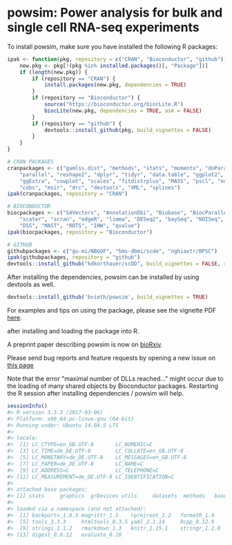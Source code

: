 
<!-- README.md is generated from README.Rmd. Please edit that file -->
powsim: Power analysis for bulk and single cell RNA-seq experiments
===================================================================

To install powsim, make sure you have installed the following R packages:

``` r
ipak <- function(pkg, repository = c("CRAN", "Bioconductor", "github")) {
    new.pkg <- pkg[!(pkg %in% installed.packages()[, "Package"])]
    if (length(new.pkg)) {
        if (repository == "CRAN") {
            install.packages(new.pkg, dependencies = TRUE)
        }
        if (repository == "Bioconductor") {
            source("https://bioconductor.org/biocLite.R")
            biocLite(new.pkg, dependencies = TRUE, ask = FALSE)
        }
        if (repository == "github") {
            devtools::install_github(pkg, build_vignettes = FALSE)
        }
    }
}

# CRAN PACKAGES
cranpackages <- c("gamlss.dist", "methods", "stats", "moments", "doParallel", 
    "parallel", "reshape2", "dplyr", "tidyr", "data.table", "ggplot2", "ggthemes", 
    "ggExtra", "cowplot", "scales", "fitdistrplus", "MASS", "pscl", "nonnest2", 
    "cobs", "msir", "drc", "devtools", "XML", "splines")
ipak(cranpackages, repository = "CRAN")

# BIOCONDUCTOR
biocpackages <- c("S4Vectors", "AnnotationDbi", "Biobase", "BiocParallel", "BiocStyle", 
    "scater", "scran", "edgeR", "limma", "DESeq2", "baySeq", "NOISeq", "EBSeq", 
    "DSS", "MAST", "ROTS", "IHW", "qvalue")
ipak(biocpackages, repository = "Bioconductor")

# GITHUB
githubpackages <- c("gu-mi/NBGOF", "hms-dbmi/scde", "nghiavtr/BPSC")
ipak(githubpackages, repository = "github")
devtools::install_github("kdkorthauer/scDD", build_vignettes = FALSE, ref = "develop")
```

After installing the dependencies, powsim can be installed by using devtools as well.

``` r
devtools::install_github('bvieth/powsim', build_vignettes = TRUE)
```

For examples and tips on using the package, please see the vignette PDF [here](https://github.com/bvieth/powsim/tree/master/vignettes/powsim.pdf).

after installing and loading the package into R.

A preprint paper describing powsim is now on [bioRxiv](https://doi.org/10.1101/117150).

Please send bug reports and feature requests by opening a new issue on [this page](https://github.com/bvieth/powsim/issues)

Note that the error "maximal number of DLLs reached..." might occur due to the loading of many shared objects by Bioconductor packages. Restarting the R session after installing dependencies / powsim will help.

``` r
sessionInfo()
#> R version 3.3.3 (2017-03-06)
#> Platform: x86_64-pc-linux-gnu (64-bit)
#> Running under: Ubuntu 14.04.5 LTS
#> 
#> locale:
#>  [1] LC_CTYPE=en_GB.UTF-8       LC_NUMERIC=C              
#>  [3] LC_TIME=de_DE.UTF-8        LC_COLLATE=en_GB.UTF-8    
#>  [5] LC_MONETARY=de_DE.UTF-8    LC_MESSAGES=en_GB.UTF-8   
#>  [7] LC_PAPER=de_DE.UTF-8       LC_NAME=C                 
#>  [9] LC_ADDRESS=C               LC_TELEPHONE=C            
#> [11] LC_MEASUREMENT=de_DE.UTF-8 LC_IDENTIFICATION=C       
#> 
#> attached base packages:
#> [1] stats     graphics  grDevices utils     datasets  methods   base     
#> 
#> loaded via a namespace (and not attached):
#>  [1] backports_1.0.5 magrittr_1.5    rprojroot_1.2   formatR_1.4    
#>  [5] tools_3.3.3     htmltools_0.3.5 yaml_2.1.14     Rcpp_0.12.9    
#>  [9] stringi_1.1.2   rmarkdown_1.3   knitr_1.15.1    stringr_1.2.0  
#> [13] digest_0.6.12   evaluate_0.10
```

